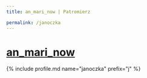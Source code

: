 ```yaml
---
title: an_mari_now | Patromierz

permalink: /janoczka
---
```


# [an_mari_now](https://patronite.pl/janoczka)

{% include profile.md name="janoczka" prefix="j" %}
